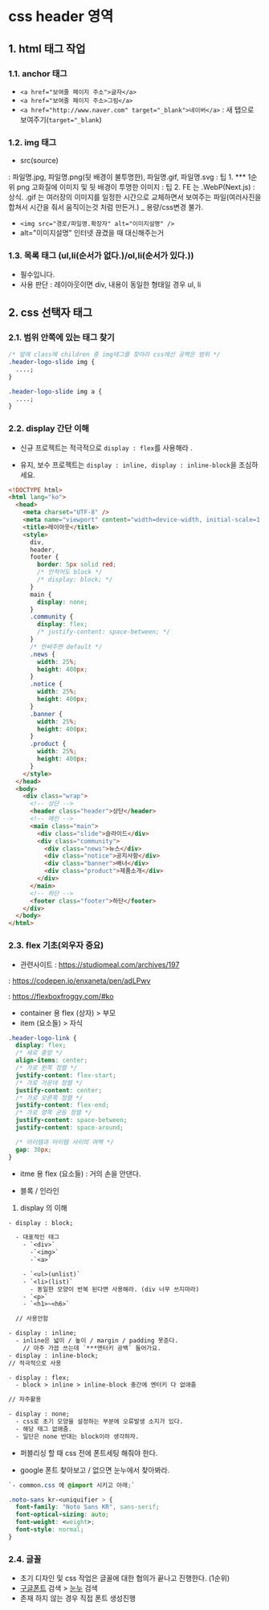 # css header 영역

## 1. html 태그 작업

### 1.1. anchor 태그

- `<a href="보여줄 페이지 주소">글자</a>`
- `<a href="보여줄 페이지 주소>그림</a>`
- `<a href="http://www.naver.com" target="_blank">네이버</a>`
  : 새 탭으로 보여주기(`target="_blank`)

### 1.2. img 태그

- src(source)

: 파일명.jpg, 파일명.png(뒷 배경이 불투명한), 파일명.gif, 파일명.svg
: 팁 1. \*\*\* 1순위 png 고화질에 이미지 및 뒷 배경이 투명한 이미지
: 팁 2. FE 는 .WebP(Next.js)
: 상식. .gif 는 여러장의 이미지를 일정한 시간으로 교체하면서 보여주는 파일(여러사진을 합쳐서 시간을 줘서 움직이는것 처럼 만든거.) \_ 용량/css변경 불가.

- `<img src="경로/파일명.확장자" alt="이미지설명" />`
- alt="이미지설명" 인터넷 끊겼을 때 대신해주는거

### 1.3. 목록 태그 (ul,li(순서가 없다.)/ol,li(순서가 있다.))

- 필수입니다.
- 사용 판단 : 레이아웃이면 div, 내용이 동일한 형태일 경우 ul, li

## 2. css 선택자 태그

### 2.1. 범위 안쪽에 있는 태그 찾기

```css
/* 앞에 class에 children 중 img태그를 찾아라 css에선 공백은 범위 */
.header-logo-slide img {
  ....;
}

.header-logo-slide img a {
  ....;
}
```

### 2.2. display 간단 이해

- 신규 프로젝트는 적극적으로 `display : flex`를 사용해라 .

- 유지, 보수 프로젝트는 `display : inline, display : inline-block`을 조심하세요.

```html
<!DOCTYPE html>
<html lang="ko">
  <head>
    <meta charset="UTF-8" />
    <meta name="viewport" content="width=device-width, initial-scale=1.0" />
    <title>레이아웃</title>
    <style>
      div,
      header,
      footer {
        border: 5px solid red;
        /* 안적어도 block */
        /* display: block; */
      }
      main {
        display: none;
      }
      .community {
        display: flex;
        /* justify-content: space-between; */
      }
      /* 안써주면 default */
      .news {
        width: 25%;
        height: 400px;
      }
      .notice {
        width: 25%;
        height: 400px;
      }
      .banner {
        width: 25%;
        height: 400px;
      }
      .product {
        width: 25%;
        height: 400px;
      }
    </style>
  </head>
  <body>
    <div class="wrap">
      <!-- 상단 -->
      <header class="header">상단</header>
      <!-- 메인 -->
      <main class="main">
        <div class="slide">슬라이드</div>
        <div class="community">
          <div class="news">뉴스</div>
          <div class="notice">공지사항</div>
          <div class="banner">배너</div>
          <div class="product">제품소개</div>
        </div>
      </main>
      <!-- 하단 -->
      <footer class="footer">하단</footer>
    </div>
  </body>
</html>
```

### 2.3. flex 기초(외우자 중요)

- 관련사이트
  : https://studiomeal.com/archives/197

: https://codepen.io/enxaneta/pen/adLPwv

: https://flexboxfroggy.com/#ko

- container 용 flex (상자) > 부모
- item (요소들) > 자식

```css
.header-logo-link {
  display: flex;
  /* 세로 중앙 */
  align-items: center;
  /* 가로 왼쪽 정렬 */
  justify-content: flex-start;
  /* 가로 가운데 정렬 */
  justify-content: center;
  /* 가로 오른쪽 정렬 */
  justify-content: flex-end;
  /* 가로 양쪽 균등 정렬 */
  justify-content: space-between;
  justify-content: space-around;

  /* 아이템과 아이템 사이의 여백 */
  gap: 30px;
}
```

- itme 용 flex (요소들)
  : 거의 손을 안댄다.

- 블록 / 인라인

1. display 의 이해

```txt
- display : block;

  - 대표적인 태그
    - `<div>`
      -`<img>`
      -`<a>`

    - `<ul>(unlist)`
    - `<li>(list)`
      - 동일한 모양이 반복 된다면 사용해라. (div 너무 쓰지마라)
    - `<p>`
    - `<h1>~<h6>`

  // 사용안함

- display : inline;
  - inline은 넓이 / 높이 / margin / padding 못준다.
    // 아주 가끔 쓰는데 `***엔터키 공백` 들어가요.
- display : inline-block;
// 적극적으로 사용

- display : flex;
  - block > inline > inline-block 중간에 엔터키 다 없애줌

// 자주활용

- display : none;
  - css로 초기 모양을 설정하는 부분에 오류발생 소지가 있다.
  - 해당 태그 없애줌.
  - 일단은 none 반대는 block이라 생각하자.
```

- 퍼블리싱 할 때 css 전에 폰트세팅 해줘야 한다.

- google 폰트 찾아보고 / 없으면 눈누에서 찾아봐라.

```css 폰트 사용법
`- common.css 에 @import 시키고 아래;`

.noto-sans kr-<uniquifier > {
  font-family: "Noto Sans KR", sans-serif;
  font-optical-sizing: auto;
  font-weight: <weight>;
  font-style: normal;
}
```

### 2.4. 글꼴

- 초기 디자인 및 css 작업은 글꼴에 대한 협의가 끝나고 진행한다. (1순위)
- [구글폰트](https://fonts.google.com/?query=inter) 검색 > [눈누](https://noonnu.cc/) 검색
- 존재 하지 않는 경우 직접 폰트 생성진행
